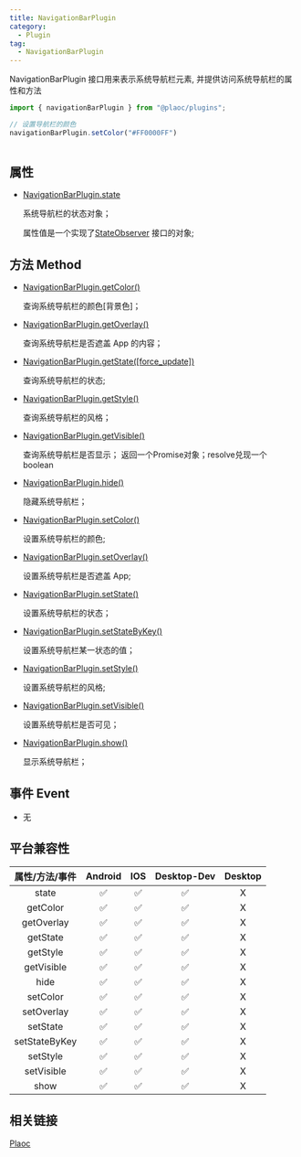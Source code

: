 ```yaml
---
title: NavigationBarPlugin
category:
  - Plugin
tag:
  - NavigationBarPlugin
---
```


NavigationBarPlugin 接口用来表示系统导航栏元素, 并提供访问系统导航栏的属性和方法

```javascript
import { navigationBarPlugin } from "@plaoc/plugins";

// 设置导航栏的颜色
navigationBarPlugin.setColor("#FF0000FF")
 
```

## 属性

- [NavigationBarPlugin.state](./state.md)

  系统导航栏的状态对象；
  
  属性值是一个实现了[StateObserver](../../interface/state-observer/index.md) 接口的对象;
  

## 方法 Method

- [NavigationBarPlugin.getColor()](./get-color.md)

  查询系统导航栏的颜色\[背景色\]；

- [NavigationBarPlugin.getOverlay()](./get-overlay.md)

  查询系统导航栏是否遮盖 App 的内容；

- [NavigationBarPlugin.getState([force_update])](./get-state.md)

  查询系统导航栏的状态;

- [NavigationBarPlugin.getStyle()](./get-style.md)

  查询系统导航栏的风格；

- [NavigationBarPlugin.getVisible()](./get-visible.md)

  查询系统导航栏是否显示；
  返回一个Promise对象；resolve兑现一个boolean

- [NavigationBarPlugin.hide()](./hide.md)

  隐藏系统导航栏；

- [NavigationBarPlugin.setColor()](./set-color.md)

  设置系统导航栏的颜色;

- [NavigationBarPlugin.setOverlay()](./set-overlay.md)

  设置系统导航栏是否遮盖 App;

- [NavigationBarPlugin.setState()](./set-state.md)

  设置系统导航栏的状态；

- [NavigationBarPlugin.setStateByKey()](./set-state-by-key.md)

  设置系统导航栏某一状态的值；

- [NavigationBarPlugin.setStyle()](./set-style.md)

  设置系统导航栏的风格;

- [NavigationBarPlugin.setVisible()](./set-visible.md)
  
  设置系统导航栏是否可见；

- [NavigationBarPlugin.show()](./show.md)

  显示系统导航栏；




## 事件 Event
- 无


## 平台兼容性


| 属性/方法/事件 | Android | IOS | Desktop-Dev | Desktop |
|:------------:|:-------:|:---:|:-----------:|:-------:|
| state        | ✅      | ✅  | ✅          | X       |
| getColor     | ✅      | ✅  | ✅          | X       |
| getOverlay   | ✅      | ✅  | ✅          | X       |
| getState     | ✅      | ✅  | ✅          | X       |
| getStyle     | ✅      | ✅  | ✅          | X       |
| getVisible   | ✅      | ✅  | ✅          | X       |
| hide         | ✅      | ✅  | ✅          | X       |
| setColor     | ✅      | ✅  | ✅          | X       |
| setOverlay   | ✅      | ✅  | ✅          | X       |
| setState     | ✅      | ✅  | ✅          | X       |
| setStateByKey| ✅      | ✅  | ✅          | X       |
| setStyle     | ✅      | ✅  | ✅          | X       |
| setVisible   | ✅      | ✅  | ✅          | X       |
| show         | ✅      | ✅  | ✅          | X       |


## 相关链接

[Plaoc](../../)


